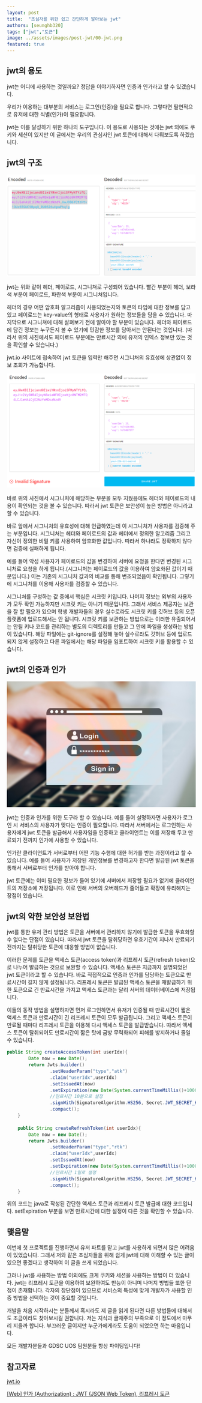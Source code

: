 ```yaml
---
layout: post
title:  "초심자를 위한 쉽고 간단하게 알아보는 jwt"
authors: [seunghb320]
tags: ["jwt","토큰"]
image: ../assets/images/post-jwt/00-jwt.png
featured: true
---
```


## jwt의 용도

jwt는 어디에 사용하는 것일까요?
정답을 이야기하자면 인증과 인가라고 할 수 있겠습니다.

우리가 이용하는 대부분의 서비스는 로그인(인증)을 필요로 합니다.
그렇다면 필연적으로 유저에 대한 식별(인가)이 필요합니다.

jwt는 이를 달성하기 위한 하나의 도구입니다.
이 용도로 사용되는 것에는 jwt 외에도 쿠키와 세션이 있지만 이 글에서는 우리의 관심사인 jwt 토큰에 대해서 다뤄보도록 하겠습니다.

## jwt의 구조

![image01](../assets/images/post-jwt/01-jwt.png)

jwt는 위와 같이 헤더, 페이로드, 시그니쳐로 구성되어 있습니다.
빨간 부분이 헤더, 보라색 부분이 페이로드, 파란색 부분이 시그니쳐입니다.

헤더의 경우 어떤 암호화 알고리즘이 사용되었는지와 토큰의 타입에 대한 정보를 담고 있고
페이로드는 key-value의 형태로 사용자가 원하는 정보들을 담을 수 있습니다.
마지막으로 시그니쳐에 대해 살펴보기 전에 알아야 할 부분이 있습니다.
헤더와 페이로드에 담긴 정보는 누구든지 볼 수 있기에 민감한 정보를 담아서는 안된다는 것입니다.
(따라서 위의 사진에서도 페이로드 부분에는 만료시간 외에 유저의 인덱스 정보만 있는 것을 확인할 수 있습니다.)

jwt.io 사이트에 접속하여 jwt 토큰을 입력만 해주면 시그니처의 유효성에 상관없이 정보 조회가 가능합니다.

![image02](../assets/images/post-jwt/02-jwt.png)

바로 위의 사진에서 시그니처에 해당하는 부분을 모두 지웠음에도 헤더와 페이로드의 내용이 확인되는 것을 볼 수 있습니다.
따라서 jwt 토큰은 보안성이 높은 방법은 아니라고 할 수 있습니다.

바로 앞에서 시그니처의 유효성에 대해 언급하였는데 이 시그니처가 사용자를 검증해 주는 부분입니다.
시그니처는 헤더와 페이로드의 값과 헤더에서 정의한 알고리즘 그리고 자신이 정의한 비밀 키를 사용하여 암호화한 값입니다.
따라서 하나라도 정확하지 않다면 검증에 실패하게 됩니다.

예를 들어 악성 사용자가 페이로드의 값을 변경하여 서버에 요청을 한다면 변경된 시그니처로 요청을 하게 됩니다.(시그니처는 페이로드의 값을 이용하여 암호화된 값이기 때문입니다.)
이는 기존의 시그니처 값과의 비교를 통해 변조되었음이 확인됩니다.
그렇기에 시그니처를 이용해 사용자를 검증할 수 있습니다.

시그니처를 구성하는 값 중에서 핵심은 시크릿 키입니다. 나머지 정보는 외부의 사용자가 모두 확인 가능하지만 시크릿 키는 아니기 때문입니다.
그래서 서비스 제공자는 보관을 잘 할 필요가 있으며 학생 개발자들의 경우 실수로라도 시크릿 키를 깃허브 등의 오픈 플랫폼에 업로드해서는 안 됩니다.
시크릿 키를 보관하는 방법으로는 이러한 유출되어서는 안될 키나 코드를 관리하는 별도의 디렉토리를 만들고 그 안에 파일을 생성하는 방법이 있습니다.
해당 파일에는 git-ignore를 설정해 놓아 실수로라도 깃허브 등에 업로드되지 않게 설정하고 다른 파일에서는 해당 파일을 임포트하여 시크릿 키를 활용할 수 있습니다.

## jwt의 인증과 인가

![image03](../assets/images/post-jwt/03-jwt.jpg)

jwt는 인증과 인가를 위한 도구라 할 수 있습니다.
예를 들어 설명하자면 사용자가 로그인 시 서비스의 사용자가 맞다는 인증이 필요합니다.
따라서 서버에서는 로그인하는 사용자에게 jwt 토큰을 발급해서 사용자임을 인증하고 클라이언트는 이를 저장해 두고 만료되기 전까지 인가에 사용할 수 있습니다.

인가란 클라이언트가 서버로부터 어떤 기능 수행에 대한 허가를 받는 과정이라고 할 수 있습니다.
예를 들어 사용자가 저장된 개인정보를 변경하고자 한다면 발급된 jwt 토큰을 통해서 서버로부터 인가를 받아야 합니다.

jwt 토큰에는 이미 필요한 정보가 들어 있기에 서버에서 저장할 필요가 없기에 클라이언트의 저장소에 저장됩니다. 이로 인해 서버의 오버헤드가 줄어들고 확장에 유리해지는 장점이 있습니다.

## jwt의 약한 보안성 보완법

jwt를 통한 유저 관리 방법은 토큰을 서버에서 관리하지 않기에 발급한 토큰을 무효화할 수 없다는 단점이 있습니다.
따라서 jwt 토큰을 탈취당하면 유효기간이 지나서 만료되기 전까지는 탈취당한 토큰에 대응할 방법이 없습니다.

이러한 문제를 토큰을 액세스 토큰(access token)과 리프레시 토큰(refresh token)으로 나누어 발급하는 것으로 보완할 수 있습니다.
액세스 토큰은 지금까지 설명되었던 jwt 토큰이라고 할 수 있습니다.
바로 직접적으로 인증과 인가를 담당하는 토큰으로 만료시간이 길지 않게 설정됩니다.
리프레시 토큰은 발급된 액세스 토큰을 재발급하기 위한 토큰으로 긴 만료시간을 가지고 액세스 토큰과는 달리 서버의 데이터베이스에 저장됩니다.

이들의 동작 방법을 설명하자면 먼저 로그인하면서 유저가 인증될 때 만료시간이 짧은 액세스 토큰과 만료시간이 긴 리프레시 토큰이 모두 발급됩니다.
그리고 액세스 토큰이 만료될 때마다 리프레시 토큰을 이용해 다시 액세스 토큰을 발급받습니다.
따라서 액세스 토큰이 탈취되어도 만료시간이 짧은 탓에 금방 무력화되어 피해를 방지하거나 줄일 수 있습니다.

```java
public String createAccessToken(int userIdx){
        Date now = new Date();
        return Jwts.builder()
                .setHeaderParam("type","atk")
                .claim("userIdx",userIdx)
                .setIssuedAt(now)
                .setExpiration(new Date(System.currentTimeMillis()+1000*60*10))
                //만료시간 10분으로 설정
                .signWith(SignatureAlgorithm.HS256, Secret.JWT_SECRET_KEY)
                .compact();
    }

    public String createRefreshToken(int userIdx){
        Date now = new Date();
        return Jwts.builder()
                .setHeaderParam("type","rtk")
                .claim("userIdx",userIdx)
                .setIssuedAt(now)
                .setExpiration(new Date(System.currentTimeMillis()+1000*60*60*24))
                //만료시간 1일로 설정
                .signWith(SignatureAlgorithm.HS256, Secret.JWT_SECRET_KEY)
                .compact();
    }
```

위의 코드는 java로 작성된 간단한 액세스 토큰과 리프레시 토큰 발급에 대한 코드입니다. setExpiration 부분을 보면 만료시간에 대한 설정이 다른 것을 확인할 수 있습니다.

## 맺음말

이번에 첫 프로젝트를 진행하면서 유저 파트를 맡고 jwt를 사용하게 되면서 많은 어려움이 있었습니다. 그래서 저와 같은 초심자들을 위해 쉽게 jwt에 대해 이해할 수 있는 글이 있으면 좋겠다고 생각하여 이 글을 쓰게 되었습니다.

그러나 jwt를 사용하는 방법 이외에도 크게 쿠키와 세션을 사용하는 방법이 더 있습니다. jwt는 리프레시 토큰을 이용하여 보완하여도 만능이 아니며 나머지 방법들 또한 단점이 존재합니다. 각자의 장단점이 있으므로 서비스의 특성에 맞게 개발자가 사용할 인증 방법을 선택하는 것이 중요할 것입니다.

개발을 처음 시작하시는 분들께서 혹시라도 제 글을 읽게 된다면 다른 방법들에 대해서도 조금이라도 찾아보시길 권합니다. 저는 지식과 글재주의 부족으로 이 정도에서 마무리 지을까 합니다. 부끄러운 글이지만 누군가에게라도 도움이 되었으면 하는 마음입니다.

모든 개발자분들과 GDSC UOS 팀원분들 항상 파이팅입니다!

## 참고자료

[jwt.io](jwt.io)

[[Web] 인가 (Authorization) : JWT (JSON Web Token), 리프레시 토큰](https://it-eldorado.tistory.com/165)
